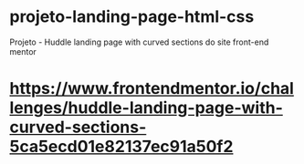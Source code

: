 # projeto-landing-page-html-css
Projeto - Huddle landing page with curved sections do site front-end mentor 
# https://www.frontendmentor.io/challenges/huddle-landing-page-with-curved-sections-5ca5ecd01e82137ec91a50f2
